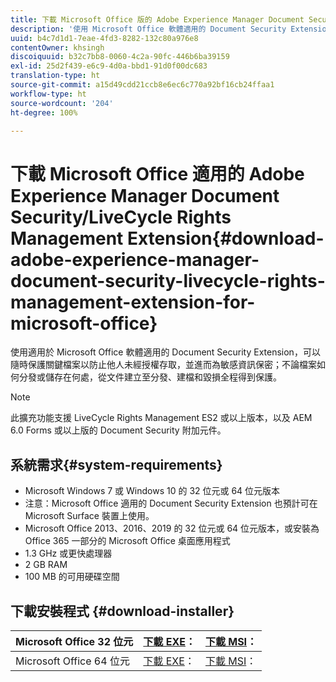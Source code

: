 ```yaml
---
title: 下載 Microsoft Office 版的 Adobe Experience Manager Document Security/LiveCycle Rights Management Extension
description: '使用 Microsoft Office 軟體適用的 Document Security Extension，防止他人未經授權存取重要檔案。 '
uuid: b4c7d1d1-7eae-4fd3-8282-132c80a976e8
contentOwner: khsingh
discoiquuid: b32c7bb8-0060-4c2a-90fc-446b6ba39159
exl-id: 25d2f439-e6c9-4d0a-bbd1-91d0f00dc683
translation-type: ht
source-git-commit: a15d49cdd21ccb8e6ec6c770a92bf16cb24ffaa1
workflow-type: ht
source-wordcount: '204'
ht-degree: 100%

---
```


# 下載 Microsoft Office 適用的 Adobe Experience Manager Document Security/LiveCycle Rights Management Extension{#download-adobe-experience-manager-document-security-livecycle-rights-management-extension-for-microsoft-office}

使用適用於 Microsoft Office 軟體適用的 Document Security Extension，可以隨時保護關鍵檔案以防止他人未經授權存取，並進而為敏感資訊保密；不論檔案如何分發或儲存在何處，從文件建立至分發、建檔和毀損全程得到保護。

>[!NOTE]
>
>此擴充功能支援 LiveCycle Rights Management ES2 或以上版本，以及 AEM 6.0 Forms 或以上版的 Document Security 附加元件。

## 系統需求{#system-requirements}

* Microsoft Windows 7 或 Windows 10 的 32 位元或 64 位元版本
* 注意：Microsoft Office 適用的 Document Security Extension 也預計可在 Microsoft Surface 裝置上使用。
* Microsoft Office 2013、2016、2019 的 32 位元或 64 位元版本，或安裝為 Office 365 一部分的 Microsoft Office 桌面應用程式
* 1.3 GHz 或更快處理器
* 2 GB RAM
* 100 MB 的可用硬碟空間

## 下載安裝程式 {#download-installer}

| Microsoft Office 32 位元 | [下載 EXE](http://download.macromedia.com/pub/livecycle/policyserver/DocumentSecurityExtensionforMicrosoftOffice.exe)： | [下載 MSI](http://download.macromedia.com/pub/livecycle/policyserver/DocumentSecurityExtensionforMicrosoftOffice.zip)： |
|---|---|---|
| Microsoft Office 64 位元 | [下載 EXE](http://download.macromedia.com/pub/livecycle/policyserver/DocumentSecurityExtensionforMicrosoftOffice64.exe)： | [下載 MSI](http://download.macromedia.com/pub/livecycle/policyserver/DocumentSecurityExtensionforMicrosoftOffice64.zip)： |
